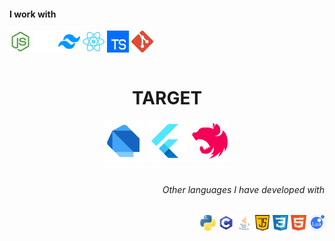 <div>
    <h4>I work with</h4>
    <img align="center" alt="ETieppo-nodejs" height="35" width="35" src="https://github.com/ETieppo/ETieppo/blob/main/imgs/nodejs.png">
    <img align="center" alt="ETieppo-nextjs" height="35" width="35" src="https://github.com/ETieppo/ETieppo/blob/main/imgs/nextjs.png">
    <img align="center" alt="ETieppo-tailwind" height="35" whidth="35" src="https://github.com/ETieppo/ETieppo/blob/main/imgs/tailwind.png">
    <img align="center" alt="ETieppo-react" height="35" width="35" src="https://github.com/ETieppo/ETieppo/blob/main/imgs/react.png">
    <img align="center" alt="ETieppo-typescript" height="35" width="35" src="https://github.com/ETieppo/ETieppo/blob/main/imgs/typescript.png">
    <img align="center" alt="ETieppo-git" height="35" width="35" src="https://github.com/ETieppo/ETieppo/blob/main/imgs/git.png">
</div>
<br/>
<div align="center">
  <h1>TARGET</h1>
  <img align="center" alt="ETieppo-Dart" height="65" width="65" src="https://github.com/ETieppo/ETieppo/blob/main/imgs/dart.png">
  <img align="center" alt="ETieppo-Flutter" height="65" width="65" src="https://github.com/ETieppo/ETieppo/blob/main/imgs/flutter.png">
  <img align="center" alt="ETieppo-Nest.js" height="65" width="65" src="https://github.com/ETieppo/ETieppo/blob/main/imgs/nest.png">
</div>
<br/>
<h6 align="end">Other languages ​​I have developed with</h6>
<div align="end">
  <img align="center" alt="ETieppo-Python" height="25" width="25" src="https://github.com/ETieppo/ETieppo/blob/main/imgs/python.png">
  <img align="center" alt="ETieppo-c" height="25" width="25" src="https://github.com/ETieppo/ETieppo/blob/main/imgs/c.png">
  <img align="center" alt="ETieppo-java" height="25" width="25" src="https://github.com/ETieppo/ETieppo/blob/main/imgs/java.png">
  <img align="center" alt="ETieppo-JS" heigth="25" width="25" src="https://github.com/ETieppo/ETieppo/blob/main/imgs/java-script.png">
  <img align="center" alt="ETieppo-css" height="25" width="25" src="https://github.com/ETieppo/ETieppo/blob/main/imgs/css.png">
  <img align="center" alt="ETieppo-html" height="25" width="25" src="https://github.com/ETieppo/ETieppo/blob/main/imgs/html.png">
  <img align="center" alt="ETieppo-c" height="25" width="25" src="https://github.com/ETieppo/ETieppo/blob/main/imgs/lua.png">
</div>


